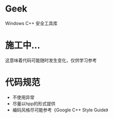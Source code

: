 # Geek
Windows C++ 安全工具库

# 施工中...
这意味着代码可能随时发生变化，仅供学习参考

# 代码规范
- 不使用异常
- 尽量以hpp的形式提供
- 编码风格尽可能参考《Google C++ Style Guide》
